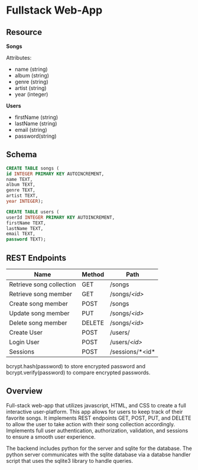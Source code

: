 # Fullstack Web-App

## Resource

**Songs**

Attributes:

* name (string)
* album (string)
* genre (string)
* artist (string)
* year (integer)

**Users**

* firstName (string)
* lastName (string)
* email (string)
* password(string)

## Schema

```sql
CREATE TABLE songs (
id INTEGER PRIMARY KEY AUTOINCREMENT,
name TEXT,
album TEXT,
genre TEXT,
artist TEXT,
year INTEGER);

CREATE TABLE users (
userId INTEGER PRIMARY KEY AUTOINCREMENT,
firstName TEXT,
lastName TEXT,
email TEXT,
password TEXT);
```

## REST Endpoints

Name                           | Method | Path
-------------------------------|--------|------------------
Retrieve song collection | GET    | /songs
Retrieve song member     | GET    | /songs/*\<id\>*
Create song member       | POST   | /songs
Update song member       | PUT    | /songs/*\<id\>*
Delete song member       | DELETE | /songs/*\<id\>*
Create User              | POST   | /users/
Login User               | POST   | /users/*\<id\>*
Sessions                 | POST   | /sessions/*\<id\*

bcrypt.hash(password) to store encrypted password and bcrypt.verify(password) to compare encrypted passwords. 

## Overview

Full-stack web-app that utilizes javascript, HTML, and CSS to create a full interactive user-platform. This app allows for users to keep track of their favorite songs. It implements REST endpoints GET, POST, PUT, and DELETE to allow the user to take action with their song collection accordingly. Implements full user authentication, authorization, validation, and sessions to ensure a smooth user experience. 

The backend includes python for the server and sqlite for the database. The python server communicates with the sqlite database via a databse handler script that uses the sqlite3 library to handle queries. 
